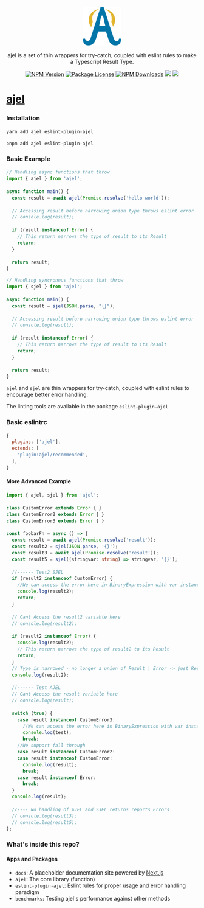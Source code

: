 <p align="center"><a href="https://github.com/Handfish/ajel" target="_blank"><img src="https://raw.githubusercontent.com/Handfish/ajel/main/apps/docs/public/ajel2.svg" width="100"></a></p>

<p align="center">ajel is a set of thin wrappers for try-catch, coupled with eslint rules to make a Typescript Result Type.</p>

<p align="center">
<a href="https://www.npmjs.com/ajel" target="_blank"><img src="https://img.shields.io/npm/v/ajel.svg" alt="NPM Version" /></a>
<a href="https://www.npmjs.com/ajel" target="_blank"><img src="https://img.shields.io/npm/l/ajel.svg" alt="Package License" /></a>
<a href="https://www.npmjs.com/ajel" target="_blank"><img src="https://img.shields.io/npm/dt/ajel.svg" alt="NPM Downloads" /></a>
<a href="https://handfish.github.io/ajel" target="_blank"><img src="https://img.shields.io/badge/GitHub%20Pages-222222?style=for-the-badge&logo=GitHub%20Pages&logoColor=white" /></a>
<a href="https://github.com/Handfish/ajel" target="_blank"><img src="https://img.shields.io/badge/GitHub-100000?style=for-the-badge&logo=github&logoColor=white" /></a>
</p>

# [ajel](https://handfish.github.io/ajel)

### Installation

`yarn add ajel eslint-plugin-ajel`

`pnpm add ajel eslint-plugin-ajel`


### Basic Example
```typescript
// Handling async functions that throw
import { ajel } from 'ajel';

async function main() {
  const result = await ajel(Promise.resolve('hello world'));

  // Accessing result before narrowing union type throws eslint error
  // console.log(result);

  if (result instanceof Error) {
    // This return narrows the type of result to its Result
    return;
  }

  return result;
}
```

```typescript
// Handling syncronous functions that throw
import { sjel } from 'ajel';

async function main() {
  const result = sjel(JSON.parse, "{}");

  // Accessing result before narrowing union type throws eslint error
  // console.log(result);

  if (result instanceof Error) {
    // This return narrows the type of result to its Result
    return;
  }

  return result;
}
```

`ajel` and `sjel` are thin wrappers for try-catch, coupled with eslint rules to encourage better error handling.

The linting tools are available in the package `eslint-plugin-ajel`

### Basic eslintrc

```javascript
{
  plugins: ['ajel'],
  extends: [
    'plugin:ajel/recommended',
  ],
}
```

#### More Advanced Example
```typescript
import { ajel, sjel } from 'ajel';

class CustomError extends Error { }
class CustomError2 extends Error { }
class CustomError3 extends Error { }

const foobarFn = async () => {
  const result = await ajel(Promise.resolve('result'));
  const result2 = sjel(JSON.parse, '{}');
  const result3 = await ajel(Promise.resolve('result'));
  const result5 = sjel((stringvar: string) => stringvar, '{}');

  //------ Test2 SJEL
  if (result2 instanceof CustomError) {
    //We can access the error here in BinaryExpression with var instanceof
    console.log(result2);
    return;
  }

  // Cant Access the result2 variable here
  // console.log(result2);

  if (result2 instanceof Error) {
    console.log(result2);
    // This return narrows the type of result2 to its Result
    return;
  }
  // Type is narrowed - no longer a union of Result | Error -> just Result
  console.log(result2);

  //------ Test AJEL
  // Cant Access the result variable here
  // console.log(result);

  switch (true) {
    case result instanceof CustomError3:
      //We can access the error here in BinaryExpression with var instanceof
      console.log(test);
      break;
    //We support fall through
    case result instanceof CustomError2:
    case result instanceof CustomError:
      console.log(result);
      break;
    case result instanceof Error:
      break;
  }
  console.log(result);

  //---- No handling of AJEL and SJEL returns reports Errors
  // console.log(result3);
  // console.log(result5);
};

```

### What's inside this repo?

#### Apps and Packages

- `docs`: A placeholder documentation site powered by [Next.js](https://nextjs.org/)
- `ajel`: The core library (function)
- `eslint-plugin-ajel`: Eslint rules for proper usage and error handling paradigm
- `benchmarks`: Testing ajel's performance against other methods
